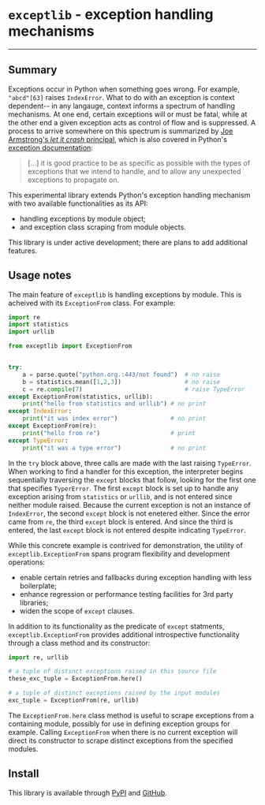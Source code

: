 # `exceptlib` - exception handling mechanisms

<hr>

## Summary
Exceptions occur in Python when something goes wrong. For example, `"abcd"[63]` raises `IndexError`. What to do with an exception is context dependent-- in any langauge, context informs a spectrum of handling mechanisms. At one end, certain exceptions will or must be fatal, while at the other end a given exception acts as control of flow and is suppressed. A process to arrive somewhere on this spectrum is summarized by [Joe Armstrong's *let it crash* principal](https://softwareengineering.stackexchange.com/a/421837), which is also covered in Python's [exception documentation](https://docs.python.org/3/tutorial/errors.html#handling-exceptions):

> \[...\] it is good practice to be as specific as possible with the types of exceptions that we intend to handle, and to allow any unexpected exceptions to propagate on.

This experimental library extends Python's exception handling mechanism with two available functionalities as its API:

 - handling exceptions by module object;
 - and exception class scraping from module objects.

This library is under active development; there are plans to add additional features.

## Usage notes
The main feature of `exceptlib` is handling exceptions by module. This is acheived with its `ExceptionFrom` class. For example:

```python
import re
import statistics
import urllib

from exceptlib import ExceptionFrom


try:
    a = parse.quote("python.org.:443/not found")  # no raise
    b = statistics.mean([1,2,3])                  # no raise
    c = re.compile(7)                             # raise TypeError
except ExceptionFrom(statistics, urllib):
    print("hello from statistics and urllib") # no print
except IndexError:
    print("it was index error")               # no print
except ExceptionFrom(re):
    print("hello from re")                    # print
except TypeError:
    print("it was a type error")              # no print
```

In the `try` block above, three calls are made with the last raising `TypeError`. When working to find a handler for this exception, the interpreter begins sequentially traversing the `except` blocks that follow, looking for the first one that specifies `TyperError`. The first `except` block is set up to handle any exception arising from `statistics` or `urllib`, and is not entered since neither module raised. Because the current exception is not an instance of `IndexError`, the second `except` block is not enetered either. Since the error came from `re`, the third `except` block is entered. And since the third is entered, the last `except` block is not entered despite indicating `TypeError`.

While this concrete example is contrived for demonstration, the utility of `exceptlib.ExceptionFrom` spans program flexibility and development operations:

 - enable certain retries and fallbacks during exception handling with less boilerplate;
 - enhance regression or performance testing facilities for 3rd party libraries;
 - widen the scope of `except` clauses.

In addition to its functionality as the predicate of `except` statments, `exceptlib.ExceptionFrom` provides additional introspective functionality through a class method and its constructor:

```python
import re, urllib

# a tuple of distinct exceptions raised in this source file
these_exc_tuple = ExceptionFrom.here()

# a tuple of distinct exceptions raised by the input modules
exc_tuple = ExceptionFrom(re, urllib)
```

The `ExceptionFrom.here` class method is useful to scrape exceptions from a containing module, possibly for use in defining exception groups for example. Calling `ExceptionFrom` when there is no current exception will direct its constructor to scrape distinct exceptions from the specified modules.

## Install
This library is available through [PyPI](https://pypi.org/project/exceptlib/) and [GitHub](https://github.com/wfatherley/exceptlib).

